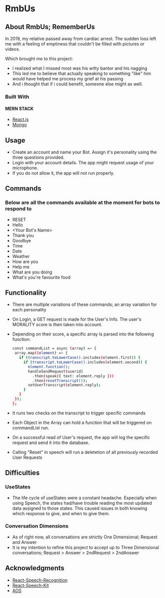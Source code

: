 # RmbUs
 
## About RmbUs; RememberUs



In 2019, my relative passed away from cardiac arrest. The sudden loss left me with a feeling of emptiness that couldn't be filled with pictures or videos.

Which brought me to this project:
* I realized what I missed most was his witty bantor and his nagging
* This led me to believe that actually speaking to something "like" him would have helped me process my grief at his passing
* And i thought that if i could benefit, someone else might as well.


### Built With
#### MERN STACK
* [React.js](https://reactjs.org/)
* [Mongo](https://www.mongodb.com/)


## Usage
* Create an account and name your Bot. Assign it's personality using the three questions provided.
* Login with your account details. The app might request usage of your microphone.
* If you do not allow it, the app will not run properly.

## Commands
### Below are all the commands available at the moment for bots to respond to
* RESET
* Hello
* <Your Bot's Name>
* Thank you
* Goodbye
* Time
* Date
* Weather
* How are you
* Help me
* What are you doing
* What's you're favourite food

## Functionality
* There are multiple variations of these commands; an array variation for each personality
* On Login, a GET request is made for the User's Info. The user's MORALITY score is then taken into account.
* Depending on their score, a specific array is parsed into the following function:

   ```sh
   const commandList = async (array) => {
    array.map((element) => {
      if (transcript.toLowerCase().includes(element.first)) {
        if (transcript.toLowerCase().includes(element.second)) {
          element.function();
          handleSendRequest(userid)
            .then(speak({ text: element.reply }))
            .then(resetTranscript());
          setUserTranscript(element.reply);
        }
      }
    });
  };
  ```
  
* It runs two checks on the transcript to trigger specific commands
* Each Object in the Array can hold a function that will be triggered on commandList run.
* On a successful read of User's request, the app will log the specific request and send it into the database.
* Calling "Reset" in speech will run a deletetion of all previously recorded User Requests

## Difficulties
### UseStates
* The life cycle of useStates were a constant headache. Especially when using Speech, the states had/have trouble reading the most updated data assigned to those states. This caused issues in both knowing which response to give, and when to give them.

### Conversation Dimensions
* As of right now, all conversations are strictly One Dimensional; Request and Answer
* It is my intention to refine this project to accept up to Three Dimensional conversations; Request > Answer > 2ndRequest > 2ndAnswer

## Acknowledgments
* [React-Speech-Recognition](https://www.npmjs.com/package/react-speech-recognition)
* [React-Speech-Kit](https://www.npmjs.com/package/react-speech-kit)
* [AOS](https://github.com/michalsnik/aos)
